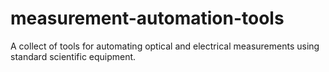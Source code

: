 # measurement-automation-tools
A collect of tools for automating optical and electrical measurements using standard scientific equipment.
